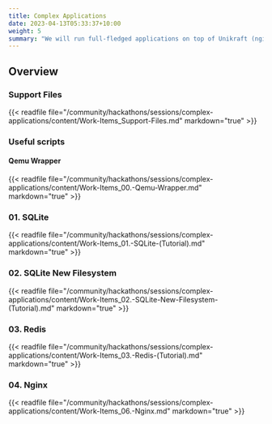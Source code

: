 ```yaml
---
title: Complex Applications
date: 2023-04-13T05:33:37+10:00
weight: 5
summary: "We will run full-fledged applications on top of Unikraft (nginx, redis, sqlite). Expected time: 75min."
---
```


## Overview

### Support Files

{{< readfile file="/community/hackathons/sessions/complex-applications/content/Work-Items_Support-Files.md" markdown="true" >}}

### Useful scripts

#### Qemu Wrapper

{{< readfile file="/community/hackathons/sessions/complex-applications/content/Work-Items_00.-Qemu-Wrapper.md" markdown="true" >}}

### 01. SQLite

{{< readfile file="/community/hackathons/sessions/complex-applications/content/Work-Items_01.-SQLite-(Tutorial).md" markdown="true" >}}

### 02. SQLite New Filesystem

{{< readfile file="/community/hackathons/sessions/complex-applications/content/Work-Items_02.-SQLite-New-Filesystem-(Tutorial).md" markdown="true" >}}

### 03. Redis

{{< readfile file="/community/hackathons/sessions/complex-applications/content/Work-Items_03.-Redis-(Tutorial).md" markdown="true" >}}

### 04. Nginx

{{< readfile file="/community/hackathons/sessions/complex-applications/content/Work-Items_06.-Nginx.md" markdown="true" >}}
